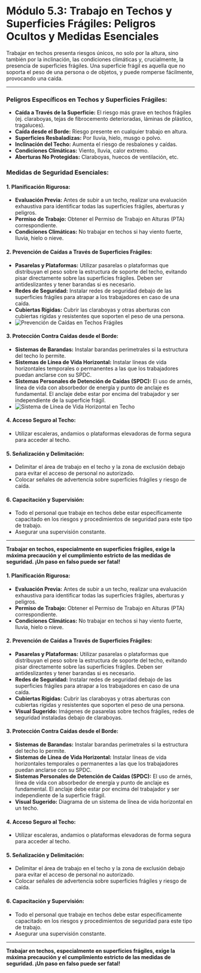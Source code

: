 # Módulo 5.3: Trabajo en Techos y Superficies Frágiles: Peligros Ocultos y Medidas Esenciales

Trabajar en techos presenta riesgos únicos, no solo por la altura, sino también por la inclinación, las condiciones climáticas y, crucialmente, la presencia de superficies frágiles. Una superficie frágil es aquella que no soporta el peso de una persona o de objetos, y puede romperse fácilmente, provocando una caída.

---

### **Peligros Específicos en Techos y Superficies Frágiles:**

*   **Caída a Través de la Superficie:** El riesgo más grave en techos frágiles (ej. claraboyas, tejas de fibrocemento deterioradas, láminas de plástico, tragaluces).
*   **Caída desde el Borde:** Riesgo presente en cualquier trabajo en altura.
*   **Superficies Resbaladizas:** Por lluvia, hielo, musgo o polvo.
*   **Inclinación del Techo:** Aumenta el riesgo de resbalones y caídas.
*   **Condiciones Climáticas:** Viento, lluvia, calor extremo.
*   **Aberturas No Protegidas:** Claraboyas, huecos de ventilación, etc.

### **Medidas de Seguridad Esenciales:**

#### **1. Planificación Rigurosa:**

*   **Evaluación Previa:** Antes de subir a un techo, realizar una evaluación exhaustiva para identificar todas las superficies frágiles, aberturas y peligros.
*   **Permiso de Trabajo:** Obtener el Permiso de Trabajo en Alturas (PTA) correspondiente.
*   **Condiciones Climáticas:** No trabajar en techos si hay viento fuerte, lluvia, hielo o nieve.

#### **2. Prevención de Caídas a Través de Superficies Frágiles:**

*   **Pasarelas y Plataformas:** Utilizar pasarelas o plataformas que distribuyan el peso sobre la estructura de soporte del techo, evitando pisar directamente sobre las superficies frágiles. Deben ser antideslizantes y tener barandas si es necesario.
*   **Redes de Seguridad:** Instalar redes de seguridad debajo de las superficies frágiles para atrapar a los trabajadores en caso de una caída.
*   **Cubiertas Rígidas:** Cubrir las claraboyas y otras aberturas con cubiertas rígidas y resistentes que soporten el peso de una persona.
*   <!-- Visual Sugerido: Imágenes de pasarelas sobre techos frágiles, redes de seguridad instaladas debajo de claraboyas. -->
    ![Prevención de Caídas en Techos Frágiles](placeholder_prevencion_caidas_techos_fragiles.png)

#### **3. Protección Contra Caídas desde el Borde:**

*   **Sistemas de Barandas:** Instalar barandas perimetrales si la estructura del techo lo permite.
*   **Sistemas de Línea de Vida Horizontal:** Instalar líneas de vida horizontales temporales o permanentes a las que los trabajadores puedan anclarse con su SPDC.
*   **Sistemas Personales de Detención de Caídas (SPDC):** El uso de arnés, línea de vida con absorbedor de energía y punto de anclaje es fundamental. El anclaje debe estar por encima del trabajador y ser independiente de la superficie frágil.
*   <!-- Visual Sugerido: Diagrama de un sistema de línea de vida horizontal en un techo. -->
    ![Sistema de Línea de Vida Horizontal en Techo](placeholder_linea_vida_techo.png)

#### **4. Acceso Seguro al Techo:**

*   Utilizar escaleras, andamios o plataformas elevadoras de forma segura para acceder al techo.

#### **5. Señalización y Delimitación:**

*   Delimitar el área de trabajo en el techo y la zona de exclusión debajo para evitar el acceso de personal no autorizado.
*   Colocar señales de advertencia sobre superficies frágiles y riesgo de caída.

#### **6. Capacitación y Supervisión:**

*   Todo el personal que trabaje en techos debe estar específicamente capacitado en los riesgos y procedimientos de seguridad para este tipo de trabajo.
*   Asegurar una supervisión constante.

---

**Trabajar en techos, especialmente en superficies frágiles, exige la máxima precaución y el cumplimiento estricto de las medidas de seguridad. ¡Un paso en falso puede ser fatal!**

<!-- Elemento Interactivo Sugerido: Un "Escenario de Techos Frágiles" donde el estudiante identifique peligros y elija las medidas de protección adecuadas. -->
<InteractiveFragileRoofScenario />


#### **1. Planificación Rigurosa:**

*   **Evaluación Previa:** Antes de subir a un techo, realizar una evaluación exhaustiva para identificar todas las superficies frágiles, aberturas y peligros.
*   **Permiso de Trabajo:** Obtener el Permiso de Trabajo en Alturas (PTA) correspondiente.
*   **Condiciones Climáticas:** No trabajar en techos si hay viento fuerte, lluvia, hielo o nieve.

#### **2. Prevención de Caídas a Través de Superficies Frágiles:**

*   **Pasarelas y Plataformas:** Utilizar pasarelas o plataformas que distribuyan el peso sobre la estructura de soporte del techo, evitando pisar directamente sobre las superficies frágiles. Deben ser antideslizantes y tener barandas si es necesario.
*   **Redes de Seguridad:** Instalar redes de seguridad debajo de las superficies frágiles para atrapar a los trabajadores en caso de una caída.
*   **Cubiertas Rígidas:** Cubrir las claraboyas y otras aberturas con cubiertas rígidas y resistentes que soporten el peso de una persona.
*   **Visual Sugerido:** Imágenes de pasarelas sobre techos frágiles, redes de seguridad instaladas debajo de claraboyas.

#### **3. Protección Contra Caídas desde el Borde:**

*   **Sistemas de Barandas:** Instalar barandas perimetrales si la estructura del techo lo permite.
*   **Sistemas de Línea de Vida Horizontal:** Instalar líneas de vida horizontales temporales o permanentes a las que los trabajadores puedan anclarse con su SPDC.
*   **Sistemas Personales de Detención de Caídas (SPDC):** El uso de arnés, línea de vida con absorbedor de energía y punto de anclaje es fundamental. El anclaje debe estar por encima del trabajador y ser independiente de la superficie frágil.
*   **Visual Sugerido:** Diagrama de un sistema de línea de vida horizontal en un techo.

#### **4. Acceso Seguro al Techo:**

*   Utilizar escaleras, andamios o plataformas elevadoras de forma segura para acceder al techo.

#### **5. Señalización y Delimitación:**

*   Delimitar el área de trabajo en el techo y la zona de exclusión debajo para evitar el acceso de personal no autorizado.
*   Colocar señales de advertencia sobre superficies frágiles y riesgo de caída.

#### **6. Capacitación y Supervisión:**

*   Todo el personal que trabaje en techos debe estar específicamente capacitado en los riesgos y procedimientos de seguridad para este tipo de trabajo.
*   Asegurar una supervisión constante.

---

**Trabajar en techos, especialmente en superficies frágiles, exige la máxima precaución y el cumplimiento estricto de las medidas de seguridad. ¡Un paso en falso puede ser fatal!**
